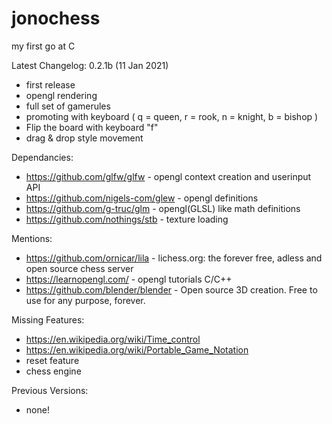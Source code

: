 # jonochess
my first go at C

Latest Changelog: 0.2.1b (11 Jan 2021)
- first release
- opengl rendering
- full set of gamerules
- promoting with keyboard ( q = queen, r = rook, n = knight, b = bishop )
- Flip the board with keyboard "f"
- drag & drop style movement

Dependancies:
- https://github.com/glfw/glfw       - opengl context creation and userinput API
- https://github.com/nigels-com/glew - opengl definitions
- https://github.com/g-truc/glm      - opengl(GLSL) like math definitions
- https://github.com/nothings/stb    - texture loading

Mentions:
- https://github.com/ornicar/lila    - lichess.org: the forever free, adless and open source chess server
- https://learnopengl.com/           - opengl tutorials C/C++
- https://github.com/blender/blender - Open source 3D creation. Free to use for any purpose, forever.

Missing Features:
- https://en.wikipedia.org/wiki/Time_control
- https://en.wikipedia.org/wiki/Portable_Game_Notation
- reset feature
- chess engine

Previous Versions:
- none!
